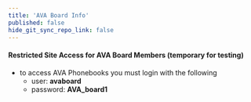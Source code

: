 ```yaml
---
title: 'AVA Board Info'
published: false
hide_git_sync_repo_link: false
---
```


#### Restricted Site Access for AVA Board Members (temporary for testing)
- to access AVA Phonebooks you must login with the following
  - user: **avaboard**
  - password: **AVA_board1**
  